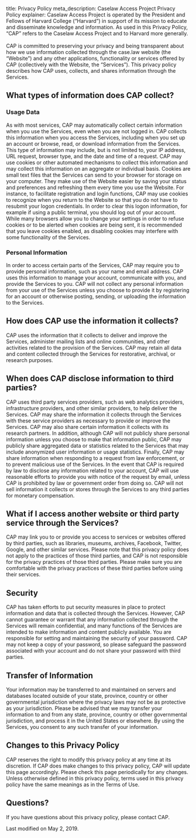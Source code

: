 title: Privacy Policy
meta_description: Caselaw Access Project Privacy Policy
explainer: Caselaw Access Project is operated by the President and Fellows of Harvard College (“Harvard”) in support of its mission to educate and disseminate knowledge and information. As used in this Privacy Policy, “CAP” refers to the Caselaw Access Project and to Harvard more generally. <br/><br/> CAP is committed to preserving your privacy and being transparent about how we use information collected through the case.law website (the “Website”) and any other applications, functionality or services offered by CAP (collectively with the Website, the “Services”). This privacy policy describes how CAP uses, collects, and shares information through the Services.

## What types of information does CAP collect?

### Usage Data

As with most services, CAP may automatically collect certain
information when you use the Services, even when you are not logged
in. CAP collects this information when you access the Services,
including when you set up an account or browse, read, or download
information from the Services. This type of information may include,
but is not limited to, your IP address, URL request, browser type, and
the date and time of a request. CAP may use cookies or other automated
mechanisms to collect this information and may collect this
information on an aggregate or individual basis. Cookies are small
text files that the Services can send to your browser for storage on
your computer. They make use of the Website easier by saving your
status and preferences and refreshing them every time you use the
Website. For instance, to facilitate registration and login functions,
CAP may use cookies to recognize when you return to the Website so
that you do not have to resubmit your logon credentials. In order to
clear this logon information, for example if using a public terminal,
you should log out of your account. While many browsers allow you to
change your settings in order to refuse cookies or to be alerted when
cookies are being sent, it is recommended that you leave cookies
enabled, as disabling cookies may interfere with some functionality of
the Services.
      
### Personal Information

In order to access certain parts of the Services, CAP may require you
to provide personal information, such as your name and email
address. CAP uses this information to manage your account, communicate
with you, and provide the Services to you. CAP will not collect any
personal information from your use of the Services unless you choose
to provide it by registering for an account or otherwise posting,
sending, or uploading the information to the Services.
      
## How does CAP use the information it collects?

CAP uses the information that it collects to deliver and improve the
Services, administer mailing lists and online communities, and other
activities related to the provision of the Services. CAP may retain
all data and content collected through the Services for restorative,
archival, or research purposes.

## When does CAP disclose information to third parties?

CAP uses third party services providers, such as web analytics
providers, infrastructure providers, and other similar providers, to
help deliver the Services. CAP may share the information it collects
through the Services with these service providers as necessary to
provide or improve the Services. CAP may also share certain
information it collects with its research partners. In addition,
although CAP will not publicly share personal information unless you
choose to make that information public, CAP may publicly share
aggregated data or statistics related to the Services that may include
anonymized user information or usage statistics. Finally, CAP may
share information when responding to a request from law enforcement,
or to prevent malicious use of the Services. In the event that CAP is
required by law to disclose any information related to your account,
CAP will use reasonable efforts to provide you with notice of the
request by email, unless CAP is prohibited by law or government order
from doing so. CAP will not sell information it collects or stores
through the Services to any third parties for monetary compensation.

## What if I access another website or third party service through the Services?

CAP may link you to or provide you access to services or websites
offered by third parties, such as libraries, museums, archives,
Facebook, Twitter, Google, and other similar services. Please note
that this privacy policy does not apply to the practices of those
third parties, and CAP is not responsible for the privacy practices of
those third parties. Please make sure you are comfortable with the
privacy practices of these third parties before using their services.
    
## Security

CAP has taken efforts to put security measures in place to protect
information and data that is collected through the Services. However,
CAP cannot guarantee or warrant that any information collected through
the Services will remain confidential, and many functions of the
Services are intended to make information and content publicly
available. You are responsible for setting and maintaining the
security of your password. CAP may not keep a copy of your password,
so please safeguard the password associated with your account and do
not share your password with third parties.

## Transfer of Information

Your information may be transferred to and maintained on servers and
databases located outside of your state, province, country or other
governmental jurisdiction where the privacy laws may not be as
protective as your jurisdiction. Please be advised that we may
transfer your information to and from any state, province, country or
other governmental jurisdiction, and process it in the United States
or elsewhere. By using the Services, you consent to any such transfer
of your information.

## Changes to this Privacy Policy

CAP reserves the right to modify this privacy policy at any time at
its discretion. If CAP does make changes to this privacy policy, CAP
will update this page accordingly. Please check this page periodically
for any changes.  Unless otherwise defined in this privacy policy,
terms used in this privacy policy have the same meanings as in the
Terms of Use.

## Questions?

If you have questions about this privacy policy, please contact CAP.

Last modified on May 2, 2019.
